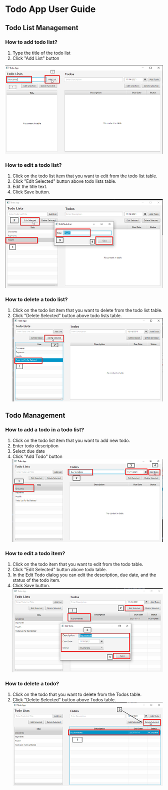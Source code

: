 # Todo App User Guide

## Todo List Management

### How to add todo list?
1. Type the title of the todo list
2. Click "Add List" button

![img.png](img.png)


### How to edit a todo list?
1. Click on the todo list item that you want to edit from the todo list table.
2. Click "Edit Selected" button above todo lists table.
3. Edit the title text.
4. Click Save button.

![img_1.png](img_1.png)

### How to delete a todo list?
1. Click on the todo list item that you want to delete from the todo list table.
2. Click "Delete Selected" button above todo lists table.
![img_2.png](img_2.png)

## Todo Management

### How to add a todo in a todo list?
1. Click on the todo list item that you want to add new todo.
2. Enter todo description
3. Select due date
4. Click "Add Todo" button 
![img_4.png](img_4.png)

### How to edit a todo item?
1. Click on the todo item that you want to edit from the todo table.
2. Click "Edit Selected" button above todo table.
3. In the Edit Todo dialog you can edit the description, due date, and the status of the todo item.
4. Click Save button.
![img_3.png](img_3.png)

### How to delete a todo?
1. Click on the todo that you want to delete from the Todos table.
2. Click "Delete Selected" button above Todos table.
![img_5.png](img_5.png)